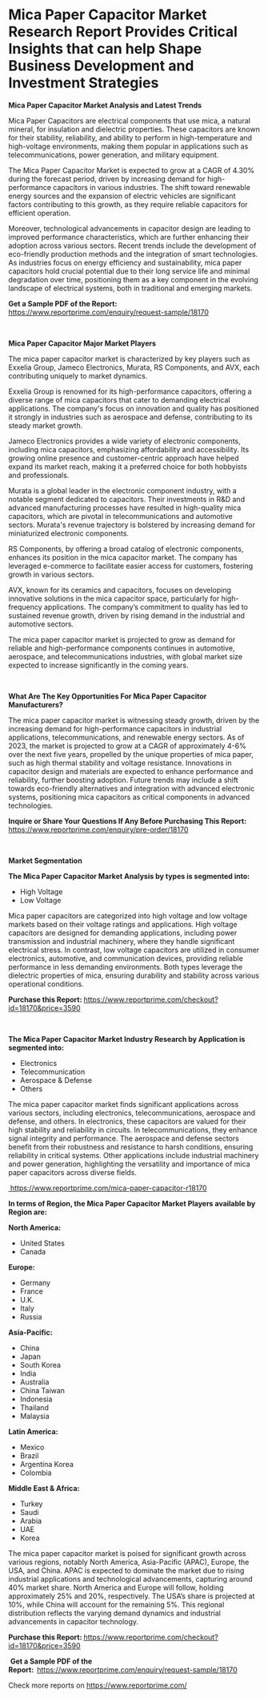 <p><h1>Mica Paper Capacitor Market Research Report Provides Critical Insights that can help Shape Business Development and Investment Strategies</h1></p><p><strong>Mica Paper Capacitor Market Analysis and Latest Trends</strong></p>
<p><p>Mica Paper Capacitors are electrical components that use mica, a natural mineral, for insulation and dielectric properties. These capacitors are known for their stability, reliability, and ability to perform in high-temperature and high-voltage environments, making them popular in applications such as telecommunications, power generation, and military equipment. </p><p>The Mica Paper Capacitor Market is expected to grow at a CAGR of 4.30% during the forecast period, driven by increasing demand for high-performance capacitors in various industries. The shift toward renewable energy sources and the expansion of electric vehicles are significant factors contributing to this growth, as they require reliable capacitors for efficient operation. </p><p>Moreover, technological advancements in capacitor design are leading to improved performance characteristics, which are further enhancing their adoption across various sectors. Recent trends include the development of eco-friendly production methods and the integration of smart technologies. As industries focus on energy efficiency and sustainability, mica paper capacitors hold crucial potential due to their long service life and minimal degradation over time, positioning them as a key component in the evolving landscape of electrical systems, both in traditional and emerging markets.</p></p>
<p><strong>Get a Sample PDF of the Report:&nbsp;</strong> <a href="https://www.reportprime.com/enquiry/request-sample/18170?utm_campaign=2287&utm_medium=2&utm_source=Github&utm_content=ia&utm_term=18032025&utm_id=mica-paper-capacitor">https://www.reportprime.com/enquiry/request-sample/18170</a></p>
<p>&nbsp;</p>
<p><strong>Mica Paper Capacitor Major Market Players</strong></p>
<p><p>The mica paper capacitor market is characterized by key players such as Exxelia Group, Jameco Electronics, Murata, RS Components, and AVX, each contributing uniquely to market dynamics. </p><p>Exxelia Group is renowned for its high-performance capacitors, offering a diverse range of mica capacitors that cater to demanding electrical applications. The company's focus on innovation and quality has positioned it strongly in industries such as aerospace and defense, contributing to its steady market growth.</p><p>Jameco Electronics provides a wide variety of electronic components, including mica capacitors, emphasizing affordability and accessibility. Its growing online presence and customer-centric approach have helped expand its market reach, making it a preferred choice for both hobbyists and professionals.</p><p>Murata is a global leader in the electronic component industry, with a notable segment dedicated to capacitors. Their investments in R&D and advanced manufacturing processes have resulted in high-quality mica capacitors, which are pivotal in telecommunications and automotive sectors. Murata's revenue trajectory is bolstered by increasing demand for miniaturized electronic components.</p><p>RS Components, by offering a broad catalog of electronic components, enhances its position in the mica capacitor market. The company has leveraged e-commerce to facilitate easier access for customers, fostering growth in various sectors.</p><p>AVX, known for its ceramics and capacitors, focuses on developing innovative solutions in the mica capacitor space, particularly for high-frequency applications. The company’s commitment to quality has led to sustained revenue growth, driven by rising demand in the industrial and automotive sectors.</p><p>The mica paper capacitor market is projected to grow as demand for reliable and high-performance components continues in automotive, aerospace, and telecommunications industries, with global market size expected to increase significantly in the coming years.</p></p>
<p>&nbsp;</p>
<p><strong>What Are The Key Opportunities For Mica Paper Capacitor Manufacturers?</strong></p>
<p><p>The mica paper capacitor market is witnessing steady growth, driven by the increasing demand for high-performance capacitors in industrial applications, telecommunications, and renewable energy sectors. As of 2023, the market is projected to grow at a CAGR of approximately 4-6% over the next five years, propelled by the unique properties of mica paper, such as high thermal stability and voltage resistance. Innovations in capacitor design and materials are expected to enhance performance and reliability, further boosting adoption. Future trends may include a shift towards eco-friendly alternatives and integration with advanced electronic systems, positioning mica capacitors as critical components in advanced technologies.</p></p>
<p><strong>Inquire or Share Your Questions If Any Before Purchasing This Report:</strong> <a href="https://www.reportprime.com/enquiry/pre-order/18170?utm_campaign=2287&utm_medium=2&utm_source=Github&utm_content=ia&utm_term=18032025&utm_id=mica-paper-capacitor">https://www.reportprime.com/enquiry/pre-order/18170</a></p>
<p>&nbsp;</p>
<p><strong>Market Segmentation</strong></p>
<p><strong>The Mica Paper Capacitor Market Analysis by types is segmented into:</strong></p>
<p><ul><li>High Voltage</li><li>Low Voltage</li></ul></p>
<p><p>Mica paper capacitors are categorized into high voltage and low voltage markets based on their voltage ratings and applications. High voltage capacitors are designed for demanding applications, including power transmission and industrial machinery, where they handle significant electrical stress. In contrast, low voltage capacitors are utilized in consumer electronics, automotive, and communication devices, providing reliable performance in less demanding environments. Both types leverage the dielectric properties of mica, ensuring durability and stability across various operational conditions.</p></p>
<p><strong>Purchase this Report:&nbsp;</strong><a href="https://www.reportprime.com/checkout?id=18170&price=3590&utm_campaign=2287&utm_medium=2&utm_source=Github&utm_content=ia&utm_term=18032025&utm_id=mica-paper-capacitor">https://www.reportprime.com/checkout?id=18170&price=3590</a></p>
<p>&nbsp;</p>
<p><strong>The Mica Paper Capacitor Market Industry Research by Application is segmented into:</strong></p>
<p><ul><li>Electronics</li><li>Telecommunication</li><li>Aerospace & Defense</li><li>Others</li></ul></p>
<p><p>The mica paper capacitor market finds significant applications across various sectors, including electronics, telecommunications, aerospace and defense, and others. In electronics, these capacitors are valued for their high stability and reliability in circuits. In telecommunications, they enhance signal integrity and performance. The aerospace and defense sectors benefit from their robustness and resistance to harsh conditions, ensuring reliability in critical systems. Other applications include industrial machinery and power generation, highlighting the versatility and importance of mica paper capacitors across diverse fields.</p></p>
<p><a href="https://www.reportprime.com/mica-paper-capacitor-r18170?utm_campaign=2287&utm_medium=2&utm_source=Github&utm_content=ia&utm_term=18032025&utm_id=mica-paper-capacitor">&nbsp;https://www.reportprime.com/mica-paper-capacitor-r18170</a></p>
<p><strong>In terms of Region, the Mica Paper Capacitor Market Players available by Region are:</strong></p>
<p>
    <p> <strong> North America: </strong>
        <ul>
            <li>United States</li>
            <li>Canada</li>
        </ul>
        </p> 
    <p> <strong> Europe: </strong>
        <ul>
            <li>Germany</li>
            <li>France</li>
            <li>U.K.</li>
            <li>Italy</li>
            <li>Russia</li>
        </ul>
        </p> 
    <p> <strong> Asia-Pacific: </strong>
        <ul>
            <li>China</li>
            <li>Japan</li>
            <li>South Korea</li>
            <li>India</li>
            <li>Australia</li>
            <li>China Taiwan</li>
            <li>Indonesia</li>
            <li>Thailand</li>
            <li>Malaysia</li>
        </ul>
        </p> 
    <p> <strong> Latin America: </strong>
        <ul>
            <li>Mexico</li>
            <li>Brazil</li>
            <li>Argentina Korea</li>
            <li>Colombia</li>
        </ul>
        </p> 
    <p> <strong> Middle East & Africa: </strong>
        <ul>
            <li>Turkey</li>
            <li>Saudi</li>
            <li>Arabia</li>
            <li>UAE</li>
            <li>Korea</li>
        </ul>
    </p>
    </p>
<p><p>The mica paper capacitor market is poised for significant growth across various regions, notably North America, Asia-Pacific (APAC), Europe, the USA, and China. APAC is expected to dominate the market due to rising industrial applications and technological advancements, capturing around 40% market share. North America and Europe will follow, holding approximately 25% and 20%, respectively. The USA’s share is projected at 10%, while China will account for the remaining 5%. This regional distribution reflects the varying demand dynamics and industrial advancements in capacitor technology.</p></p>
<p><strong>Purchase this Report: </strong><a href="https://www.reportprime.com/checkout?id=18170&price=3590&utm_campaign=2287&utm_medium=2&utm_source=Github&utm_content=ia&utm_term=18032025&utm_id=mica-paper-capacitor">https://www.reportprime.com/checkout?id=18170&price=3590</a></p>
<p>&nbsp;<strong>Get a Sample PDF of the Report:&nbsp;&nbsp;</strong><a href="https://www.reportprime.com/enquiry/request-sample/18170?utm_campaign=2287&utm_medium=2&utm_source=Github&utm_content=ia&utm_term=18032025&utm_id=mica-paper-capacitor">https://www.reportprime.com/enquiry/request-sample/18170</a></p>
<p><strong></strong></p>
<p>Check more reports on <a href="https://www.reportprime.com/?utm_campaign=2287&utm_medium=2&utm_source=Github&utm_content=ia&utm_term=18032025&utm_id=mica-paper-capacitor">https://www.reportprime.com/</a></p>